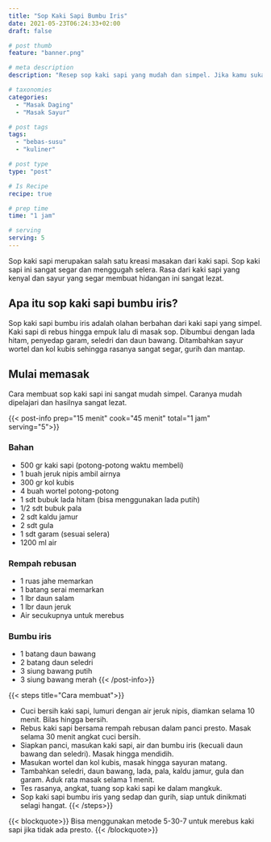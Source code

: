 ```yaml
---
title: "Sop Kaki Sapi Bumbu Iris"
date: 2021-05-23T06:24:33+02:00
draft: false

# post thumb
feature: "banner.png"

# meta description
description: "Resep sop kaki sapi yang mudah dan simpel. Jika kamu suka dengan masakan kaki sapi wajib mencoba resep yang satu ini."

# taxonomies
categories:
  - "Masak Daging"
  - "Masak Sayur"

# post tags
tags:
  - "bebas-susu"
  - "kuliner"

# post type
type: "post"

# Is Recipe
recipe: true

# prep time
time: "1 jam"

# serving
serving: 5
---
```

Sop kaki sapi merupakan salah satu kreasi masakan dari kaki sapi. Sop kaki sapi ini sangat segar dan menggugah selera. Rasa dari kaki sapi yang kenyal dan sayur yang segar membuat hidangan ini sangat lezat.

## Apa itu sop kaki sapi bumbu iris?

Sop kaki sapi bumbu iris adalah olahan berbahan dari kaki sapi yang simpel. Kaki sapi di rebus hingga empuk lalu di masak sop. Dibumbui dengan lada hitam, penyedap garam, seledri dan daun bawang. Ditambahkan sayur wortel dan kol kubis sehingga rasanya sangat segar, gurih dan mantap.

## Mulai memasak

Cara membuat sop kaki sapi ini sangat mudah simpel. Caranya mudah dipelajari dan hasilnya sangat lezat.

{{< post-info prep="15 menit" cook="45 menit" total="1 jam" serving="5">}}

### Bahan

-   500 gr kaki sapi (potong-potong waktu membeli)
-   1 buah jeruk nipis ambil airnya
-   300 gr kol kubis
-   4 buah wortel potong-potong
-   1 sdt bubuk lada hitam (bisa menggunakan lada putih)
-   1/2 sdt bubuk pala
-   2 sdt kaldu jamur
-   2 sdt gula
-   1 sdt garam (sesuai selera)
-   1200 ml air

### Rempah rebusan

-   1 ruas jahe memarkan
-   1 batang serai memarkan
-   1 lbr daun salam
-   1 lbr daun jeruk
-   Air secukupnya untuk merebus

### Bumbu iris

-   1 batang daun bawang
-   2 batang daun seledri
-   3 siung bawang putih
-   3 siung bawang merah
{{< /post-info>}}

{{< steps title="Cara membuat">}}
-   Cuci bersih kaki sapi, lumuri dengan air jeruk nipis, diamkan selama 10 menit. Bilas hingga bersih.
-   Rebus kaki sapi bersama rempah rebusan dalam panci presto. Masak selama 30 menit angkat cuci bersih.
-   Siapkan panci, masukan kaki sapi, air dan bumbu iris (kecuali daun bawang dan seledri). Masak hingga mendidih.
-   Masukan wortel dan kol kubis, masak hingga sayuran matang.
-   Tambahkan seledri, daun bawang, lada, pala, kaldu jamur, gula dan garam. Aduk rata masak selama 1 menit.
-   Tes rasanya, angkat, tuang sop kaki sapi ke dalam mangkuk.
-   Sop kaki sapi bumbu iris yang sedap dan gurih, siap untuk dinikmati selagi hangat.
{{< /steps>}}

{{< blockquote>}}
Bisa menggunakan metode 5-30-7 untuk merebus kaki sapi jika tidak ada presto.
{{< /blockquote>}}